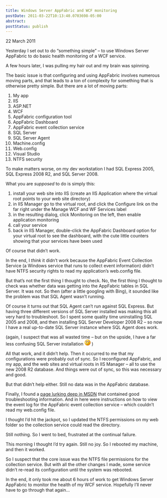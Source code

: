 ```yaml
---
title: Windows Server AppFabric and WCF monitoring
postDate: 2011-03-22T10:13:40.0703698-05:00
abstract: 
postStatus: publish
---
```

22 March 2011

Yesterday I set out to do “something simple” – to use Windows Server AppFabric to do basic health monitoring of a WCF service.

A few hours later, I was pulling my hair out and my brain was spinning.

The basic issue is that configuring and using AppFabric involves numerous moving parts, and that leads to a ton of complexity for something that is otherwise pretty simple. But there are a lot of moving parts:

1. My app
2. IIS
3. ASP.NET
4. WCF
5. AppFabric configuration tool
6. AppFabric Dashboard
7. AppFabric event collection service
8. SQL Server
9. SQL Server Agent
10. Machine.config
11. Web.config
12. Visual Studio
13. NTFS security


To make matters worse, on my dev workstation I had SQL Express 2005, SQL Express 2008 R2, and SQL Server 2008.

What you are *supposed* to do is simply this:

1. install your web site into IIS (create an IIS Application where the virtual root points to your web site directory)
2. in IIS Manager go to the virtual root, and click the Configure link on the far right under the Manage WCF and WF Services label
3. in the resulting dialog, click Monitoring on the left, then enable application monitoring
4. call your service
5. back in IIS Manager, double-click the AppFabric Dashboard option for your virtual root to see the dashboard, with the cute little counters showing that your services have been used


Of course that didn’t work.

In the end, I *think* it didn’t work because the AppFabric Event Collection Service (a Windows service that runs to collect event information) didn’t have NTFS security rights to read my application’s web.config file.

But that’s not the first thing I thought to check. No, the first thing I thought to check was whether data was getting into the AppFabric tables in SQL Server. It was not. So then (after a little googling with Bing), it sounded like the problem was that SQL Agent wasn’t running.

Of course it turns out that SQL Agent can’t run against SQL Express. But having three different versions of SQL Server installed was making this all very hard to troubleshoot. So I spent some quality time uninstalling SQL 2005 and 2008, and then installing SQL Server Developer 2008 R2 – so now I have a real up-to-date SQL Server instance where SQL Agent does work.

(again, I suspect that was all wasted time – but on the upside, I have a far less confusing SQL Server installation ![Smile](binary/Windows-Live-Writer/Windows-Server-AppFabric-and-WCF-monitor_8BCD/wlEmoticon-smile_2.png) )

All that work, and it didn’t help. Then it occurred to me that my configurations were probably out of sync. So I reconfigured AppFabric, and my app, and the web sites and virtual roots in IIS Manager – all to use the new 2008 R2 database. And things were out of sync, so this was necessary and good.

But that didn’t help either. Still no data was in the AppFabric database.

Finally, I found a [page lurking deep in MSDN](http://msdn.microsoft.com/en-us/library/ee677384.aspx) that contained good troubleshooting information. And in here were instructions on how to view the event log for the AppFabric event collection service – which couldn’t read my web.config file.

I thought I’d hit the jackpot, so I updated the NTFS permissions on my web folder so the collection service could read the directory.

Still nothing. So I went to bed, frustrated at the continual failure.

This morning I thought I’d try again. Still no joy. So I rebooted my machine, and then it worked.

So I suspect that the core issue was the NTFS file permissions for the collection service. But with all the other changes I made, some service didn’t re-read its configuration until the system was rebooted.

In the end, it only took me about 6 hours of work to get Windows Server AppFabric to monitor the health of my WCF service. Hopefully I’ll never have to go through that again…
